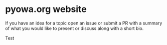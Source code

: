 pyowa.org website
===============

If you have an idea for a topic open an issue or submit a PR with a summary of what you would like to present or discuss along with a short bio.

Test
